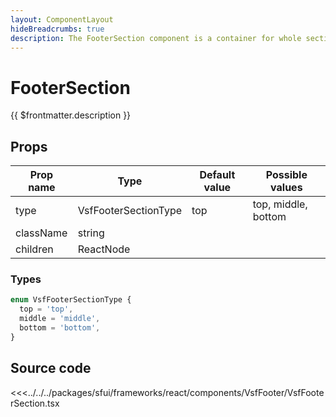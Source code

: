 ```yaml
---
layout: ComponentLayout
hideBreadcrumbs: true
description: The FooterSection component is a container for whole section and should be used as a direct child of the Footer component. 
---
```

<!-- react -->
# FooterSection

{{ $frontmatter.description }}

## Props

| Prop name | Type      | Default value | Possible values     |
|-----------|-----------| ------------- |---------------------|
| type      | VsfFooterSectionType    |     top        | top, middle, bottom |                                        |
| className | string    |             |                     |                                        |
| children  | ReactNode |             |                     |                                        |

### Types

```ts
enum VsfFooterSectionType {
  top = 'top',
  middle = 'middle',
  bottom = 'bottom',
}
```

## Source code

<<<../../../packages/sfui/frameworks/react/components/VsfFooter/VsfFooterSection.tsx
<!-- end react -->
